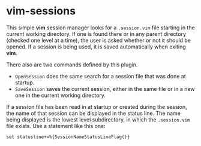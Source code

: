 # vim-sessions
This simple **vim** session manager looks for a `.session.vim` file starting in the current working directory. If one is found there or in any parent directory (checked one level at a time), the user is asked whether or not it should be opened. If a session is being used, it is saved automatically when exiting **vim**.

There also are two commands defined by this plugin.
* `OpenSession` does the same search for a session file that was done at startup.
* `SaveSession` saves the current session, either in the same file or in a new one in the current working directory.

If a session file has been read in at startup or created during the session, the name of that session can be displayed in the status line. The name being displayed is the lowest level subdirectory, in which the `.session.vim` file exists. Use a statement like this one:
```
set statusline+=%{SessionNameStatusLineFlag()}
```
